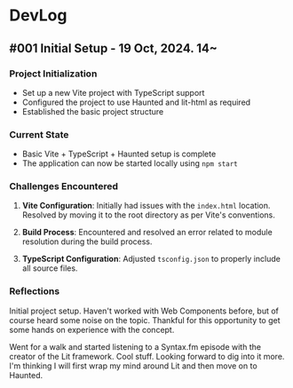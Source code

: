 # DevLog

## #001 Initial Setup - 19 Oct, 2024. 14~

### Project Initialization

- Set up a new Vite project with TypeScript support
- Configured the project to use Haunted and lit-html as required
- Established the basic project structure

### Current State

- Basic Vite + TypeScript + Haunted setup is complete
- The application can now be started locally using `npm start`

### Challenges Encountered

1. **Vite Configuration**: Initially had issues with the `index.html` location. Resolved by moving it to the root directory as per Vite's conventions.

2. **Build Process**: Encountered and resolved an error related to module resolution during the build process.

3. **TypeScript Configuration**: Adjusted `tsconfig.json` to properly include all source files.

### Reflections

Initial project setup. Haven't worked with Web Components before, but of course heard some noise on the topic. Thankful for this opportunity to get some hands on experience with the concept.

Went for a walk and started listening to a Syntax.fm episode with the creator of the Lit framework. Cool stuff. Looking forward to dig into it more. I'm thinking I will first wrap my mind around Lit and then move on to Haunted.
